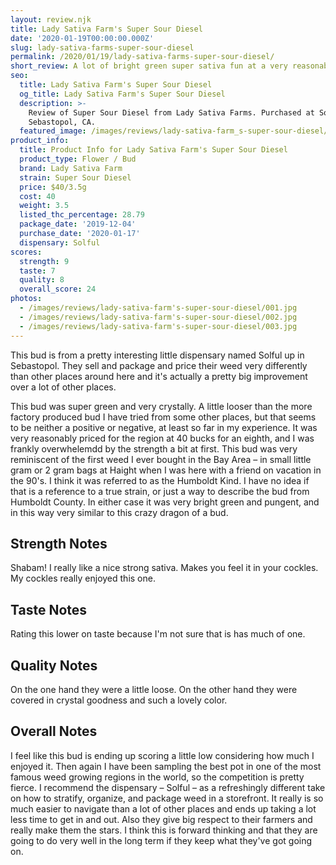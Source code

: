 ```yaml
---
layout: review.njk
title: Lady Sativa Farm's Super Sour Diesel
date: '2020-01-19T00:00:00.000Z'
slug: lady-sativa-farms-super-sour-diesel
permalink: /2020/01/19/lady-sativa-farms-super-sour-diesel/
short_review: A lot of bright green super sativa fun at a very reasonable price.
seo:
  title: Lady Sativa Farm's Super Sour Diesel
  og_title: Lady Sativa Farm's Super Sour Diesel
  description: >-
    Review of Super Sour Diesel from Lady Sativa Farms. Purchased at Solful in
    Sebastopol, CA.
  featured_image: /images/reviews/lady-sativa-farm_s-super-sour-diesel/001.jpg
product_info:
  title: Product Info for Lady Sativa Farm's Super Sour Diesel
  product_type: Flower / Bud
  brand: Lady Sativa Farm
  strain: Super Sour Diesel
  price: $40/3.5g
  cost: 40
  weight: 3.5
  listed_thc_percentage: 28.79
  package_date: '2019-12-04'
  purchase_date: '2020-01-17'
  dispensary: Solful
scores:
  strength: 9
  taste: 7
  quality: 8
  overall_score: 24
photos:
  - /images/reviews/lady-sativa-farm's-super-sour-diesel/001.jpg
  - /images/reviews/lady-sativa-farm's-super-sour-diesel/002.jpg
  - /images/reviews/lady-sativa-farm's-super-sour-diesel/003.jpg
---
```


This bud is from a pretty interesting little dispensary named Solful up in Sebastopol. They sell and package and price their weed very differently than other places around here and it's actually a pretty big improvement over a lot of other places.

This bud was super green and very crystally. A little looser than the more factory produced bud I have tried from some other places, but that seems to be neither a positive or negative, at least so far in my experience. It was very reasonably priced for the region at 40 bucks for an eighth, and I was frankly overwhelemdd by the strength a bit at first. This bud was very reminiscent of the first weed I ever bought in the Bay Area – in small little gram or 2 gram bags at Haight when I was here with a friend on vacation in the 90's. I think it was referred to as the Humboldt Kind. I have no idea if that is a reference to a true strain, or just a way to describe the bud from Humboldt County. In either case it was very bright green and pungent, and in this way very similar to this crazy dragon of a bud.

## Strength Notes

Shabam! I really like a nice strong sativa. Makes you feel it in your cockles. My cockles really enjoyed this one.

## Taste Notes

Rating this lower on taste because I'm not sure that is has much of one.

## Quality Notes

On the one hand they were a little loose. On the other hand they were covered in crystal goodness and such a lovely color.

## Overall Notes

I feel like this bud is ending up scoring a little low considering how much I enjoyed it. Then again I have been sampling the best pot in one of the most famous weed growing regions in the world, so the competition is pretty fierce. I recommend the dispensary – Solful – as a refreshingly different take on how to stratify, organize, and package weed in a storefront. It really is so much easier to navigate than a lot of other places and ends up taking a lot less time to get in and out. Also they give big respect to their farmers and really make them the stars. I think this is forward thinking and that they are going to do very well in the long term if they keep what they've got going on.
